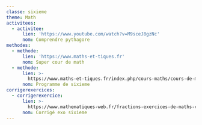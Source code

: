```yaml
---
classe: sixieme
theme: Math
activitees:
  - activitee:
      lien: 'https://www.youtube.com/watch?v=M9sceJ8gzNc'
      nom: Comprendre pythagore
methodes:
  - methode:
      lien: 'https://www.maths-et-tiques.fr'
      nom: Super cour de math
  - methode:
      lien: >-
        https://www.maths-et-tiques.fr/index.php/cours-maths/cours-de-maths-niveau-sixieme
      nom: Programme de sixieme
corrigerexercices:
  - corrigerexercice:
      lien: >-
        https://www.mathematiques-web.fr/fractions-exercices-de-maths-corriges-en-sixieme-6eme-1646
      nom: Corrigé exo sixieme
---
```


